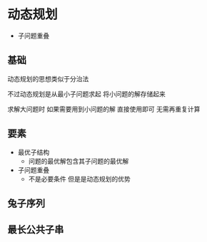 # 动态规划

- 子问题重叠

## 基础

动态规划的思想类似于分治法

不过动态规划是从最小子问题求起 将小问题的解存储起来

求解大问题时 如果需要用到小问题的解 直接使用即可 无需再重复计算

## 要素

- 最优子结构
  - 问题的最优解包含其子问题的最优解
- 子问题重叠
  - 不是必要条件 但是是动态规划的优势

## 兔子序列

## 最长公共子串